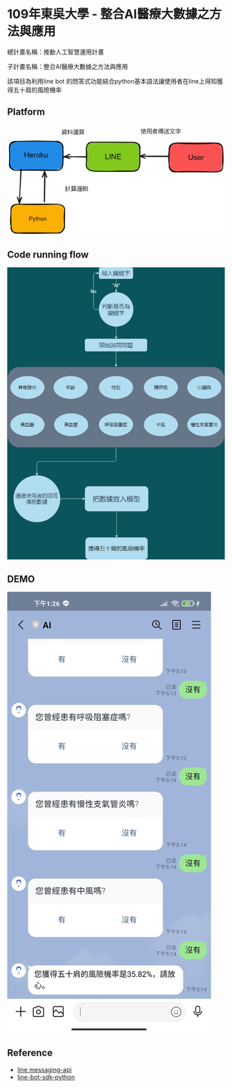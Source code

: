 # 109年東吳大學 - 整合AI醫療大數據之方法與應用

總計畫名稱：推動人工智慧運用計畫

子計畫名稱：整合AI醫療大數據之方法與應用

該項目為利用line bot 的問答式功能結合python基本語法讓使用者在line上得知獲得五十肩的風險機率

## Platform

![](https://raw.githubusercontent.com/ykz0608/line_tutorial/main/line_bot_media/flow.png)

## Code running flow

![](https://raw.githubusercontent.com/ykz0608/line_tutorial/main/line_bot_media/Untitled%20Diagram.png)

## DEMO

![](https://raw.githubusercontent.com/ykz0608/line_tutorial/main/line_bot_media/179858533_202894628113252_7366679653846823953_n.jpg)

## Reference

* [line messaging-api](https://devdocs.line.me/en/#messaging-api)
* [line-bot-sdk-python](https://github.com/line/line-bot-sdk-python)
